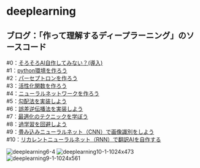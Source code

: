 # deeplearning
## ブログ：「作って理解するディープラーニング」のソースコード

#0：[そろそろAI自作してみない？(導入)](https://ebi-works.com/deeplearning-0/)  
#1：[python環境を作ろう](https://ebi-works.com/deeplearning-1/)  
#2：[パーセプトロンを作ろう](https://ebi-works.com/deeplearning-2/)  
#3：[活性化関数を作ろう](https://ebi-works.com/deeplearning-3/)    
#4：[ニューラルネットワークを作ろう](https://ebi-works.com/deeplearning-4/)    
#5：[勾配法を実装しよう](https://ebi-works.com/deeplearning-5/)    
#6：[誤差逆伝播法を実装しよう](https://ebi-works.com/deeplearning-6/)    
#7：[最適化のテクニックを学ぼう](https://ebi-works.com/deeplearning-7/)    
#8：[過学習を回避しよう](https://ebi-works.com/deeplearning-8/)  
#9：[畳み込みニューラルネット（CNN）で画像識別をしよう](https://ebi-works.com/deeplearning-9/)  
#10：[リカレントニューラルネット（RNN）で翻訳AIを自作する](https://ebi-works.com/deeplearning-10/)  

![deeplearning6-4](https://user-images.githubusercontent.com/56770228/98686240-aa641e80-23ab-11eb-8ce6-56b57e19fd13.jpg)
![deeplearning10-1-1024x473](https://user-images.githubusercontent.com/56770228/98686415-e1d2cb00-23ab-11eb-912c-de65350a2015.jpg)
![deeplearning9-1-1024x561](https://user-images.githubusercontent.com/56770228/98686418-e303f800-23ab-11eb-9423-3fda10c3cd48.jpg)
